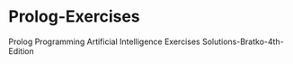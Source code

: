 # Prolog-Exercises
Prolog Programming Artificial Intelligence Exercises Solutions-Bratko-4th-Edition
